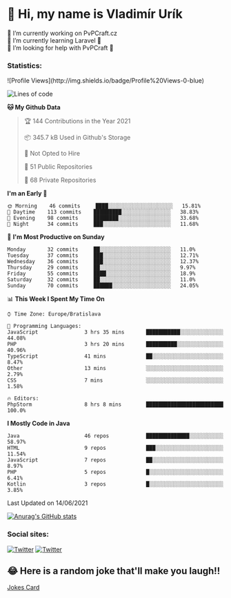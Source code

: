 <h1> 👋 Hi, my name is Vladimír Urík</h1>
<p>
 🔭 I’m currently working on PvPCraft.cz<br>
 🌱 I’m currently learning Laravel 💙<br>
 🤔 I’m looking for help with PvPCraft 💝<br>
</p>
<h3>Statistics:</h3>
<!--START_SECTION:waka-->
![Profile Views](http://img.shields.io/badge/Profile%20Views-0-blue)

![Lines of code](https://img.shields.io/badge/From%20Hello%20World%20I%27ve%20Written-4.5%20million%20lines%20of%20code-blue)

**🐱 My Github Data** 

> 🏆 144 Contributions in the Year 2021
 > 
> 📦 345.7 kB Used in Github's Storage 
 > 
> 🚫 Not Opted to Hire
 > 
> 📜 51 Public Repositories 
 > 
> 🔑 68 Private Repositories  
 > 
**I'm an Early 🐤** 

```text
🌞 Morning    46 commits     ████░░░░░░░░░░░░░░░░░░░░░   15.81% 
🌆 Daytime    113 commits    █████████░░░░░░░░░░░░░░░░   38.83% 
🌃 Evening    98 commits     ████████░░░░░░░░░░░░░░░░░   33.68% 
🌙 Night      34 commits     ███░░░░░░░░░░░░░░░░░░░░░░   11.68%

```
📅 **I'm Most Productive on Sunday** 

```text
Monday       32 commits     ██░░░░░░░░░░░░░░░░░░░░░░░   11.0% 
Tuesday      37 commits     ███░░░░░░░░░░░░░░░░░░░░░░   12.71% 
Wednesday    36 commits     ███░░░░░░░░░░░░░░░░░░░░░░   12.37% 
Thursday     29 commits     ██░░░░░░░░░░░░░░░░░░░░░░░   9.97% 
Friday       55 commits     ████░░░░░░░░░░░░░░░░░░░░░   18.9% 
Saturday     32 commits     ██░░░░░░░░░░░░░░░░░░░░░░░   11.0% 
Sunday       70 commits     ██████░░░░░░░░░░░░░░░░░░░   24.05%

```


📊 **This Week I Spent My Time On** 

```text
⌚︎ Time Zone: Europe/Bratislava

💬 Programming Languages: 
JavaScript               3 hrs 35 mins       ███████████░░░░░░░░░░░░░░   44.08% 
PHP                      3 hrs 20 mins       ██████████░░░░░░░░░░░░░░░   40.96% 
TypeScript               41 mins             ██░░░░░░░░░░░░░░░░░░░░░░░   8.47% 
Other                    13 mins             ░░░░░░░░░░░░░░░░░░░░░░░░░   2.79% 
CSS                      7 mins              ░░░░░░░░░░░░░░░░░░░░░░░░░   1.58%

🔥 Editors: 
PhpStorm                 8 hrs 8 mins        █████████████████████████   100.0%

```

**I Mostly Code in Java** 

```text
Java                     46 repos            ██████████████░░░░░░░░░░░   58.97% 
HTML                     9 repos             ███░░░░░░░░░░░░░░░░░░░░░░   11.54% 
JavaScript               7 repos             ██░░░░░░░░░░░░░░░░░░░░░░░   8.97% 
PHP                      5 repos             █░░░░░░░░░░░░░░░░░░░░░░░░   6.41% 
Kotlin                   3 repos             █░░░░░░░░░░░░░░░░░░░░░░░░   3.85%

```



 Last Updated on 14/06/2021
<!--END_SECTION:waka-->

[![Anurag's GitHub stats](https://github-readme-stats.vercel.app/api?username=vladimir-urik)](https://github.com/anuraghazra/github-readme-stats)

<h3>Social sites:</h3>
<p><a href="https://twitter.com/GGGEDR" target="_blank"><img alt="Twitter" src="https://img.shields.io/badge/twitter-%231DA1F2.svg?&style=for-the-badge&logo=twitter&logoColor=white" /></a> <a href="https://www.reddit.com/user/GGGEDR" target="_blank"><img alt="Twitter" src="https://img.shields.io/badge/reddit-%23FE6262.svg?&style=for-the-badge&logo=reddit&logoColor=white" /></a>
</p>

## 😂 Here is a random joke that'll make you laugh!!
[Jokes Card](https://readme-jokes.vercel.app/api)

